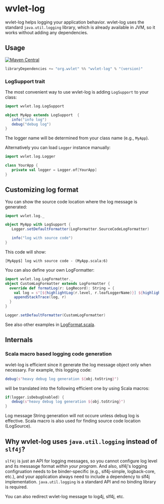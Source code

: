wvlet-log
===
wvlet-log helps logging your application behavior. wvlet-log uses the standard `java.util.logging` library,
which is already available in JVM, so it works without adding any dependencies.


## Usage

[![Maven Central](https://maven-badges.herokuapp.com/maven-central/org.wvlet/wvlet-log_2.11/badge.svg)](https://maven-badges.herokuapp.com/maven-central/org.wvlet/wvlet-log_2.11/)

```scala
libraryDependencies += "org.wvlet" %% "wvlet-log" % "(version)"
```

### LogSupport trait

The most convenient way to use wvlet-log is adding `LogSupport` to your class:

```scala
import wvlet.log.LogSupport

object MyApp extends LogSupport  {
   info("info log")
   debug("debug log")
}
```

The logger name will be determined from your class name (e.g., `MyApp`).

Alternatively you can load `Logger` instance manually:

```scala
import wvlet.log.Logger

class YourApp {
   private val logger = Logger.of[YourApp]
}
```


## Customizing log format

You can show the source code location where the log message is generated:

```scala
import wvlet.log._

object MyApp with LogSupport {
   Logger.setDefaultFormatter(LogFormatter.SourceCodeLogFormatter)

   info("log with source code")
}

```
This code will show:
```
[MyApp$] log with source code - (MyApp.scala:6)
```

You can also define your own LogFormatter:

```scala
import wvlet.log.LogFormatter._
object CustomLogFormatter extends LogFormatter {
  override def formatLog(r: LogRecord): String = {
    val log = s"[${highlightLog(r.level, r.leafLoggerName)}] ${highlightLog(r.level, r.getMessage)}"
    appendStackTrace(log, r)
  }
}

Logger.setDefaultFormatter(CustomLogFormatter)
```

See also other examples in [LogFormat.scala](wvlet-log/src/main/scala/wvlet/log/LogFormat.scala).


## Internals

### Scala macro based logging code generation

wvlet-log is efficient since it generate the log message object only when necessary. For example, this logging code:
```scala
debug(s"heavy debug log generation ${obj.toString}")
```
will be translated into the following efficient one by using Scala macros:
```scala
if(logger.isDebugEnabled) {
   debug(s"heavy debug log generation ${obj.toString}")
}
```
Log message String generation will not occure unless debug log is effective. Scala macro is also used for finding source code location (LogSource).


## Why wvlet-log uses `java.util.logging` instead of `slf4j`?

`slf4j` is just an API for logging messages, so you cannot configure log level and its messasge format *within your program*.
 And also, slf4j's logging configruation needs to be binder-specific (e.g., slf4j-simple, logback-core, etc.), and your application always need to include
  a dependency to slf4j implementation. `java.util.logging` is a standard API and no binding library is required.

You can also redirect wvlet-log message to log4j, slf4j, etc.


